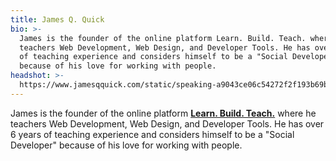 ```yaml
---
title: James Q. Quick
bio: >-
  James is the founder of the online platform Learn. Build. Teach. where he
  teachers Web Development, Web Design, and Developer Tools. He has over 6 years
  of teaching experience and considers himself to be a "Social Developer"
  because of his love for working with people.
headshot: >-
  https://www.jamesqquick.com/static/speaking-a9043ce06c54272f2f193b69b843c329.jpg
---
```

James is the founder of the online platform [**Learn. Build. Teach.**](https://www.learnbuildteach.com/) where he teachers Web Development, Web Design, and Developer Tools. He has over 6 years of teaching experience and considers himself to be a "Social Developer" because of his love for working with people.

